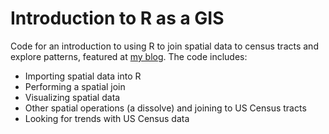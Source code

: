 # Introduction to R as a GIS

Code for an introduction to using R to join spatial data to census tracts and explore patterns, featured at [my blog](https://michaeljoseph04.github.io/blog/project/2019/04/03/R-GIS-introduction.html). The code includes:

- Importing spatial data into R
- Performing a spatial join
- Visualizing spatial data
- Other spatial operations (a dissolve) and joining to US Census tracts
- Looking for trends with US Census data
